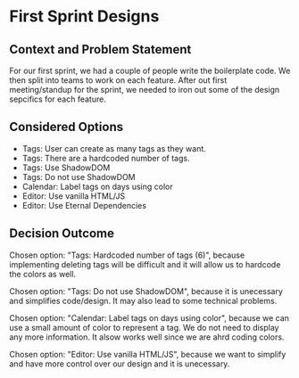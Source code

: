 # First Sprint Designs

## Context and Problem Statement

For our first sprint, we had a couple of people write the boilerplate code. We then split into teams to work on each feature. After out first meeting/standup for the sprint, we needed to iron out some of the design sepcifics for each feature.

## Considered Options

* Tags: User can create as many tags as they want.
* Tags: There are a hardcoded number of tags.
* Tags: Use ShadowDOM
* Tags: Do not use ShadowDOM
* Calendar: Label tags on days using color
* Editor: Use vanilla HTML/JS
* Editor: Use Eternal Dependencies

## Decision Outcome

Chosen option: "Tags: Hardcoded number of tags (6)", because implementing deleting tags will be difficult and it will allow us to hardcode the colors as well.

Chosen option: "Tags: Do not use ShadowDOM", because it is unecessary and simplifies code/design. It may also lead to some technical problems.

Chosen option: "Calendar: Label tags on days using color", because we can use a small amount of color to represent a tag. We do not need to display any more information. It alsow works well since we are ahrd coding colors.

Chosen option: "Editor: Use vanilla HTML/JS", because we want to simplify and have more control over our design and it is unecessary. 
